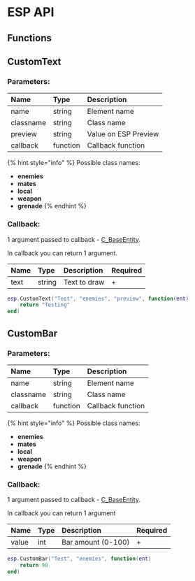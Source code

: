 # ESP API

## Functions

## CustomText

### Parameters:

| Name | Type | Description |
| :--- | :--- | :--- |
| name | string | Element name |
| classname | string | Class name |
| preview | string | Value on ESP Preview |
| callback | function | Callback function |

{% hint style="info" %}
Possible class names:

* **enemies**
* **mates**
* **local**
* **weapon**
* **grenade**
{% endhint %}

### Callback:

1 argument passed to callback - [C\_BaseEntity](../classes/C_BaseEntity.md).

In callback you can return 1 argument.

| Name | Type | Description | Required |
| :--- | :--- | :--- | :--- |
| text | string | Text to draw | + |

```lua
esp.CustomText("Test", "enemies", "preview", function(ent)
    return "Testing"
end) 
```

## CustomBar

### Parameters:

| Name | Type | Description |
| :--- | :--- | :--- |
| name | string | Element name |
| classname | string | Class name |
| callback | function | Callback function |

{% hint style="info" %}
Possible class names:

* **enemies**
* **mates**
* **local**
* **weapon**
* **grenade**
{% endhint %}

### Callback:

1 argument passed to callback - [C\_BaseEntity](../classes/C_BaseEntity.md).

In callback you can return 1 argument

| Name | Type | Description | Required |
| :--- | :--- | :--- | :--- |
| value | int | Bar amount \(0-100\) | + |

```lua
esp.CustomBar("Test", "enemies", function(ent)
    return 90
end)
```
